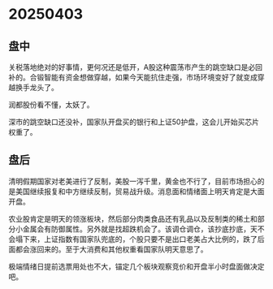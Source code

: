 # 20250403

## 盘中

关税落地绝对的好事情，更何况还是低开，A股这种震荡市产生的跳空缺口是必回补的。合锻智能有资金想做穿越，如果今天能抗住走强，市场环境变好了就变成穿越换手龙头了。

润都股份看不懂，太妖了。

深市的跳空缺口还没补，国家队开盘买的银行和上证50护盘，这会儿开始买芯片权重了。

## 盘后

清明假期国家对老美进行了反制，美股一泻千里，黄金也不行了，目前市场担心的是美国继续报复和中方继续反制，贸易战升级。消息面和情绪面上明天肯定是大面开盘。

农业股肯定是明天的领涨板块，然后部分肉类食品还有乳品以及反制类的稀土和部分小金属会有防御属性。另外就是找超跌机会了。该调仓调仓，该抄底抄底，天不会塌下来，上证指数有国家队兜底的，个股只要不是出口老美占大比例的，跌了后面都会涨回来的。至于大消费和其他权重看国家队明天意思了。

极端情绪日提前选票用处也不大，锚定几个板块观察竞价和开盘半小时盘面做决定吧。

